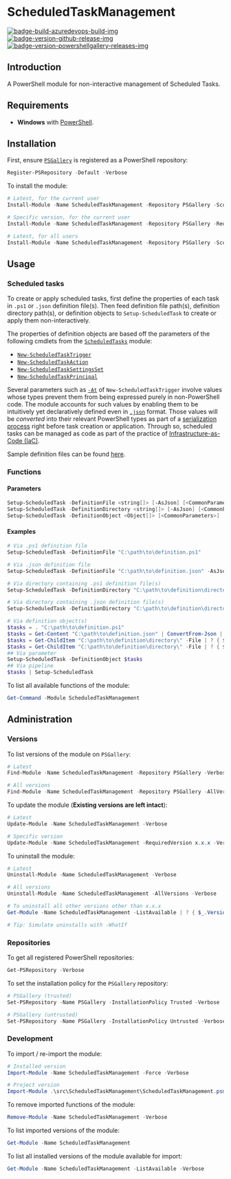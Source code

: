 # ScheduledTaskManagement

[![badge-build-azuredevops-build-img][]][badge-build-azuredevops-build-src] [![badge-version-github-release-img][]][badge-version-github-release-src] [![badge-version-powershellgallery-releases-img][]][badge-version-powershellgallery-releases-src]

[badge-build-azuredevops-build-img]: https://img.shields.io/azure-devops/build/theohbrothers/ScheduledTaskManagement/8/master.svg?label=build&logo=azure-pipelines&style=flat-square
[badge-build-azuredevops-build-src]: https://dev.azure.com/theohbrothers/ScheduledTaskManagement/_build?definitionId=8
[badge-version-github-release-img]: https://img.shields.io/github/v/release/theohbrothers/ScheduledTaskManagement?style=flat-square
[badge-version-github-release-src]: https://github.com/theohbrothers/ScheduledTaskManagement/releases
[badge-version-powershellgallery-releases-img]: https://img.shields.io/powershellgallery/v/ScheduledTaskManagement?logo=powershell&logoColor=white&label=PSGallery&labelColor=&style=flat-square
[badge-version-powershellgallery-releases-src]: https://www.powershellgallery.com/packages/ScheduledTaskManagement/

## Introduction

A PowerShell module for non-interactive management of Scheduled Tasks.

## Requirements

* **Windows** with [PowerShell](https://docs.microsoft.com/en-us/powershell/scripting/install/installing-windows-powershell).

## Installation

First, ensure [`PSGallery`](https://www.powershellgallery.com/) is registered as a PowerShell repository:

```powershell
Register-PSRepository -Default -Verbose
```

To install the module:

```powershell
# Latest, for the current user
Install-Module -Name ScheduledTaskManagement -Repository PSGallery -Scope CurrentUser -Verbose

# Specific version, for the current user
Install-Module -Name ScheduledTaskManagement -Repository PSGallery -RequiredVersion x.x.x -Scope CurrentUser -Verbose

# Latest, for all users
Install-Module -Name ScheduledTaskManagement -Repository PSGallery -Scope AllUsers -Verbose
```

## Usage

### Scheduled tasks

To create or apply scheduled tasks, first define the properties of each task in `.ps1` or `.json` definition file(s). Then feed definition file path(s), definition directory path(s), or definition objects to `Setup-ScheduledTask` to create or apply them non-interactively.

The properties of definition objects are based off the parameters of the following cmdlets from the [`ScheduledTasks`](https://docs.microsoft.com/en-us/powershell/module/scheduledtasks) module:

* [`New-ScheduledTaskTrigger`](https://docs.microsoft.com/en-us/powershell/module/scheduledtasks/new-scheduledtasktrigger)
* [`New-ScheduledTaskAction`](https://docs.microsoft.com/en-us/powershell/module/scheduledtasks/new-scheduledtaskaction)
* [`New-ScheduledTaskSettingsSet`](https://docs.microsoft.com/en-us/powershell/module/scheduledtasks/new-scheduledtasksettingsset)
* [`New-ScheduledTaskPrincipal`](https://docs.microsoft.com/en-us/powershell/module/scheduledtasks/new-scheduledtaskprincipal)

Several parameters such as [`-At`](https://learn.microsoft.com/en-us/powershell/module/scheduledtasks/new-scheduledtasktrigger#-at) of `New-ScheduledTaskTrigger` involve values whose types prevent them from being expressed purely in non-PowerShell code. The module accounts for such values by enabling them to be intuitively yet declaratively defined even in [`.json`](docs/samples/definitions/scheduledtasks/tasks.sample.json#L49-L61) format. Those values will be *converted* into their relevant PowerShell types as part of a [serialization process](src/ScheduledTaskManagement/Private/Serialize-DefinitionObject.ps1#L19-L27) right before task creation or application. Through so, scheduled tasks can be managed as code as part of the practice of [Infrastructure-as-Code (IaC)](https://en.wikipedia.org/wiki/Infrastructure_as_code).

Sample definition files can be found [here](docs/samples/definitions/scheduledtasks).

### Functions

#### Parameters

```powershell
Setup-ScheduledTask -DefinitionFile <string[]> [-AsJson] [<CommonParameters>]
Setup-ScheduledTask -DefinitionDirectory <string[]> [-AsJson] [<CommonParameters>]
Setup-ScheduledTask -DefinitionObject <Object[]> [<CommonParameters>]
```

#### Examples

```powershell
# Via .ps1 definition file
Setup-ScheduledTask -DefinitionFile "C:\path\to\definition.ps1"

# Via .json definition file
Setup-ScheduledTask -DefinitionFile "C:\path\to\definition.json" -AsJson

# Via directory containing .ps1 definition file(s)
Setup-ScheduledTask -DefinitionDirectory "C:\path\to\definition\directory\"

# Via directory containing .json definition file(s)
Setup-ScheduledTask -DefinitionDirectory "C:\path\to\definition\directory\" -AsJson

# Via definition object(s)
$tasks = . "C:\path\to\definition.ps1"                                                                                                                          # From .ps1 definition file
$tasks = Get-Content "C:\path\to\definition.json" | ConvertFrom-Json | % { $_ }                                                                                 # From .json definition file
$tasks = Get-ChildItem "C:\path\to\definition\directory\" -File | ? { $_.Extension -eq '.ps1' } | % { . $_.FullName }                                           # From directory containing .ps1 definition file(s)
$tasks = Get-ChildItem "C:\path\to\definition\directory\" -File | ? { $_.Extension -eq '.json' } | % { Get-Content $_.FullName | ConvertFrom-Json | % { $_ } }  # From directory containing .json definition file(s)
## Via parameter
Setup-ScheduledTask -DefinitionObject $tasks
## Via pipeline
$tasks | Setup-ScheduledTask
```

To list all available functions of the module:

```powershell
Get-Command -Module ScheduledTaskManagement
```

## Administration

### Versions

To list versions of the module on `PSGallery`:

```powershell
# Latest
Find-Module -Name ScheduledTaskManagement -Repository PSGallery -Verbose

# All versions
Find-Module -Name ScheduledTaskManagement -Repository PSGallery -AllVersions -Verbose
```

To update the module (**Existing versions are left intact**):

```powershell
# Latest
Update-Module -Name ScheduledTaskManagement -Verbose

# Specific version
Update-Module -Name ScheduledTaskManagement -RequiredVersion x.x.x -Verbose
```

To uninstall the module:

```powershell
# Latest
Uninstall-Module -Name ScheduledTaskManagement -Verbose

# All versions
Uninstall-Module -Name ScheduledTaskManagement -AllVersions -Verbose

# To uninstall all other versions other than x.x.x
Get-Module -Name ScheduledTaskManagement -ListAvailable | ? { $_.Version -ne 'x.x.x' } | % { Uninstall-Module -Name $_.Name -RequiredVersion $_.Version -Verbose }

# Tip: Simulate uninstalls with -WhatIf
```

### Repositories

To get all registered PowerShell repositories:

```powershell
Get-PSRepository -Verbose
```

To set the installation policy for the `PSGallery` repository:

```powershell
# PSGallery (trusted)
Set-PSRepository -Name PSGallery -InstallationPolicy Trusted -Verbose

# PSGallery (untrusted)
Set-PSRepository -Name PSGallery -InstallationPolicy Untrusted -Verbose
```

### Development

To import / re-import the module:

```powershell
# Installed version
Import-Module -Name ScheduledTaskManagement -Force -Verbose

# Project version
Import-Module .\src\ScheduledTaskManagement\ScheduledTaskManagement.psm1 -Force -Verbose
```

To remove imported functions of the module:

```powershell
Remove-Module -Name ScheduledTaskManagement -Verbose
```

To list imported versions of the module:

```powershell
Get-Module -Name ScheduledTaskManagement
```

To list all installed versions of the module available for import:

```powershell
Get-Module -Name ScheduledTaskManagement -ListAvailable -Verbose
```
